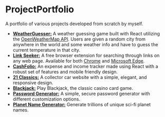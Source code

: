 # ProjectPortfolio

A portfolio of various projects developed from scratch by myself.

- **[WeatherGuesser:](https://weatherguesser.app/)** A weather guessing game built with React utilizing the [OpenWeatherMap API](https://openweathermap.org/). Users are given a random city from anywhere in the world and some weather info and have to guess the current temperature in that city.
- **[Link Seeker:](https://chromewebstore.google.com/detail/link-seeker/knaipgpgejlmehnomikiglidffhpjmnb)** A free browser extension for searching through links on any web page. Available for both [Chrome](https://chromewebstore.google.com/detail/link-seeker/knaipgpgejlmehnomikiglidffhpjmnb) and [Microsoft Edge](https://microsoftedge.microsoft.com/addons/detail/link-seeker/bkhmimkpgebbbfhhillnabaojnmlcblh).
- **[CashFolio:](https://cashfolio.netlify.app/)** An expense and income tracker made using React with a robust set of features and mobile friendly design.
- **[21 Classics:](https://21classics.com/)** A collector car website with a simple, elegant, and responsive design.
- **[Blackjack:](https://l1fe0nmars.github.io/blackjack/)** Play Blackjack, the classic casino card game.
- **[Password Generator:](https://l1fe0nmars.github.io/password-generator/)** A simple, secure password generator with different customization options.
- **[Planet Name Generator:](https://l1fe0nmars.github.io/planet-name-generator/)** Generate trillions of unique sci-fi planet names.
